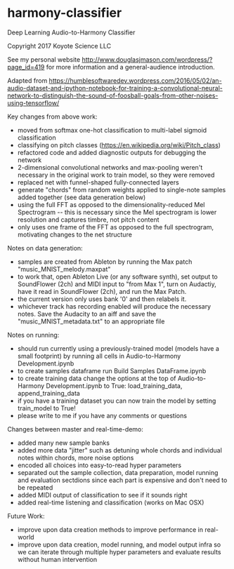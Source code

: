 # harmony-classifier
Deep Learning Audio-to-Harmony Classifier

Copyright 2017 Koyote Science LLC

See my personal website http://www.douglasjmason.com/wordpress/?page_id=419 for more information and a general-audience introduction. 

Adapted from https://humblesoftwaredev.wordpress.com/2016/05/02/an-audio-dataset-and-ipython-notebook-for-training-a-convolutional-neural-network-to-distinguish-the-sound-of-foosball-goals-from-other-noises-using-tensorflow/

Key changes from above work:
* moved from softmax one-hot classification to multi-label sigmoid classification 
* classifying on pitch classes (https://en.wikipedia.org/wiki/Pitch_class)
* refactored code and added diagnostic outputs for debugging the network
* 2-dimensional convolutional networks and max-pooling weren't necessary in the original work to train model, so they were removed
* replaced net with funnel-shaped fully-connected layers
* generate "chords" from random weights applied to single-note samples added together (see data generation below)
* using the full FFT as opposed to the dimensionality-reduced Mel Spectrogram -- this is necessary since the Mel spectrogram is lower resolution and captures timbre, not pitch content
* only uses one frame of the FFT as opposed to the full spectrogram, motivating changes to the net structure

Notes on data generation:
* samples are created from Ableton by running the Max patch "music_MNIST_melody.maxpat"
* to work that, open Ableton Live (or any software synth), set output to SoundFlower (2ch) and MIDI input to "from Max 1", turn on Audactiy, have it read in SoundFlower (2ch), and run the Max Patch.
* the current version only uses bank '0' and then relabels it.
* whichever track has recording enabled will produce the necessary notes. Save the Audacity to an aiff and save the "music_MNIST_metadata.txt" to an appropriate file

Notes on running:
* should run currently using a previously-trained model (models have a small footprint) by running all cells in Audio-to-Harmony Development.ipynb
* to create samples dataframe run Build Samples DataFrame.ipynb
* to create training data change the options at the top of Audio-to-Harmony Development.ipynb to True: load_training_data, append_training_data
* if you have a training dataset you can now train the model by setting train_model to True!
* please write to me if you have any comments or questions

Changes between master and real-time-demo:
* added many new sample banks
* added more data "jitter" such as detuning whole chords and individual notes within chords, more noise options
* encoded all choices into easy-to-read hyper parameters
* separated out the sample collection, data preparation, model running and evaluation sectdions since each part is expensive and don't need to be repeated
* added MIDI output of classification to see if it sounds right
* added real-time listening and classification (works on Mac OSX)

Future Work:
* improve upon data creation methods to improve performance in real-world
* improve upon data creation, model running, and model output infra so we can iterate through multiple hyper parameters and evaluate results without human intervention
